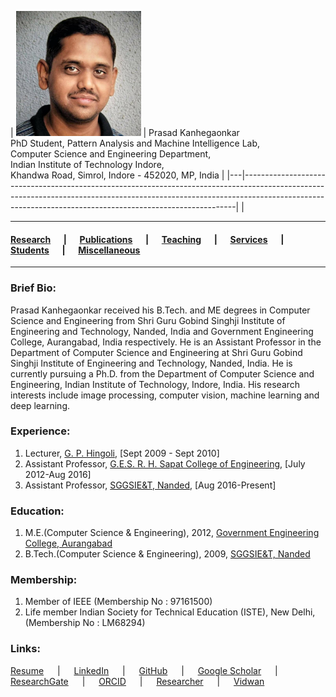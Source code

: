 | <img src="ppk.jpg" width="200" height="200"></img> | Prasad Kanhegaonkar <br>PhD Student, Pattern Analysis and Machine Intelligence Lab, <br>Computer Science and Engineering Department, <br>Indian Institute of Technology Indore, <br>Khandwa Road, Simrol, Indore - 452020, MP, India |
|---|----------------------------------------------------------------------------------------------------------------------------------------------------------------------------------------------------------------------------------------|  |


----



  

  <h4>
  <a href="https://github.com/prasad-iiti/prasad-iiti.github.io.git/1.research.html">Research</a> &emsp; | &emsp;
  <a href="https://github.com/prasad-iiti/prasad-iiti.github.io/blob/main/2.publications.html">Publications</a> &emsp; | &emsp;
  <a href="https://github.com/prasad-iiti/prasad-iiti.github.io/blob/main/3.teaching.html">Teaching</a> &emsp; | &emsp;
  <a href="https://github.com/prasad-iiti/prasad-iiti.github.io/blob/main/4.services.html">Services</a> &emsp; | &emsp;
  <a href="https://github.com/prasad-iiti/prasad-iiti.github.io/blob/main/5.students.html">Students</a> &emsp; | &emsp;
  <a href="https://github.com/prasad-iiti/prasad-iiti.github.io/blob/main/6.miscellaneous.html">Miscellaneous</a>
  </h4>
  
  ----

  <h3>Brief Bio:</h3>
  Prasad Kanhegaonkar received his B.Tech. and ME degrees in Computer Science and Engineering from Shri Guru Gobind Singhji Institute of Engineering 
  and Technology, Nanded, India and Government Engineering College, Aurangabad, India respectively. 
  He is an Assistant Professor in the Department of Computer Science and Engineering at Shri Guru Gobind Singhji Institute of Engineering and 
  Technology, Nanded, India.  
  He is currently pursuing a Ph.D. from the Department of Computer Science and Engineering, Indian Institute of Technology, Indore, India. 
  His research interests include image processing, computer vision, machine learning and deep learning.
  
  <h3>Experience:</h3>
  <ol>
    <li>Lecturer, <a href="https://www.gphingoli.ac.in" target="_blank">G. P. Hingoli</a>, [Sept 2009 - Sept 2010]</li>
    <li>Assistant Professor, <a href="https://www.ges-coengg.org" target="_blank">G.E.S. R. H. Sapat College of Engineering</a>, [July 2012-Aug 2016]</li>
    <li>Assistant Professor, <a href="https://www.sggs.ac.in" target="_blank">SGGSIE&T, Nanded</a>, [Aug 2016-Present]</li>
  </ol>  
  
  <h3>Education:</h3>
  <ol>
    <li>M.E.(Computer Science & Engineering), 2012, <a href="https://www.geca.ac.in/" target="_blank">Government Engineering College, Aurangabad</a></li>
    <li>B.Tech.(Computer Science & Engineering), 2009, <a href="https://sggs.ac.in" target="_blank">SGGSIE&T, Nanded</a></li>
  </ol> 

  <h3>Membership:</h3>
  <ol>
    <li>Member of IEEE (Membership No : 97161500)</li>
    <li>Life member Indian Society for Technical Education (ISTE), New Delhi, (Membership No : LM68294)</li>
  </ol>    
  
  <h3>Links:</h3>
  <a href="https://prasad-iiti.github.io/ppkanhegaonkar.pdf" target="_blank">Resume</a> &emsp; | &emsp;
  <a href="https://www.linkedin.com/in/prasadkanhegaonkar/" target="_blank">LinkedIn</a> &emsp; | &emsp;
  <a href="https://github.com/prasad-iiti/" target="_blank">GitHub</a> &emsp; | &emsp;
  <a href="https://scholar.google.co.in/citations?user=Yx3LIi0AAAAJ&hl=en" target="_blank">Google Scholar</a> &emsp; | &emsp;
  <a href="https://www.researchgate.net/profile/Prasad_Kanhegaonkar3" target="_blank">ResearchGate</a> &emsp; | &emsp;
  <a href="https://orcid.org/0000-0003-1150-9518" target="_blank">ORCID</a> &emsp; | &emsp;
  <a href="https://www.webofscience.com/wos/author/record/3287166" target="_blank">Researcher</a> &emsp; | &emsp;
  <a href="https://vidwan.inflibnet.ac.in/profile/141384" target="_blank">Vidwan</a>
